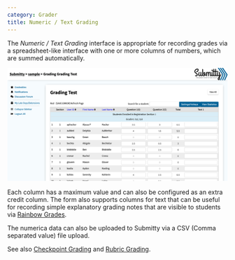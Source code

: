 ```yaml
---
category: Grader
title: Numeric / Text Grading
---
```


The *Numeric / Text Grading* interface is appropriate for recording
grades via a spreadsheet-like interface with one or more columns of
numbers, which are summed automatically.

![](/images/ta_grading/TA_test_grades.png)

Each column has a maximum value and can also be configured as an extra
credit column.  The form also supports columns for text that can be
useful for recording simple explanatory grading notes that are visible
to students via [Rainbow Grades](../instructor/rainbow_grades).

The numerica data can also be uploaded to Submitty via a CSV (Comma
separated value) file upload.

See also [Checkpoint Grading](checkpoint_grading) and 
[Rubric Grading](rubric_grading).


